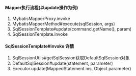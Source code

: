 #### Mapper执行流程(以update操作为例)
1. MybatisMapperProxy.invoke
2. MybatisMapperMethod#execute(sqlSession, args)
3. SqlSessionTemplate#update(command.getName(), param)
4. SqlSessionTemplate.invoke
#### SqlSessionTemplate#invoke 详情
1. SqlSessionUtils#getSqlSession获取DefaultSqlSession对象
2. DefaultSqlSession#update(statement, parameter)
3. Executor.update(MappedStatement ms, Object parameter)